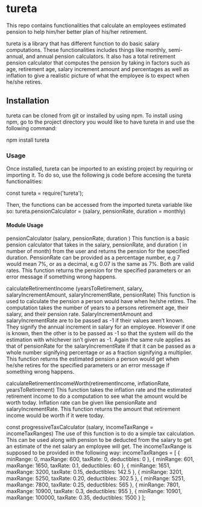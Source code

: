 # tureta
This repo contains functionalities that calculate an employees estimated pension to help him/her better plan of his/her retirement.

tureta is a library that has different function to do basic salary computations. These functionalities includes things like monthly, semi-annual, and annual pension calculators. It also has a total retirement pension calculator that computes the pension by taking in factors such as age, retirement age, salary increment amount and percentages as well as inflation to give a realistic picture of what the employee is to expect when he/she retires.

## Installation

tureta can be cloned from git or installed by using npm. To install using npm, go to the project directory you would like to have tureta in and use the following command:

npm install tureta

### Usage

Once installed, tureta can be imported to an existing project by requiring or importing it. To do so, use the following js code before accesing the tureta functionalities:

const tureta = require('tureta');

Then, the functions can be accessed from the imported tureta variable like so:
tureta.pensionCalculator = (salary, pensionRate, duration = monthly)

#### Module Usage

pensionCalculator (salary, pensionRate, duration )
This function is a basic pension calculator that takes in the salary, pensionRate, and duration ( in number of month) from the user and returns the pension for the specified duration. PensionRate can be provided as a percentage number, e.g 7 would mean 7%, or as a decimal, e.g 0.07 is the same as 7%. Both are valid rates. This function returns the pension for the specified parameters or an error message if something wrong happens.

calculateRetirementIncome (yearsToRetirement, salary, salaryIncrementAmount, salaryIncrementRate, pensionRate) 
This function is used to calculate the pension a person would have when he/she retires. The computation takes the number of years to a persons retirement age, their salary, and their pension rate. SalaryIncrementAmount and salaryIncrementRate are to be passed as -1 if their values aren’t known. They signify the annual increment in salary for an employee. However if one is known, then the other is to be passed as -1 so that the system will do the estimation with whichever isn’t given as -1. Again the same rule applies as that of pensionRate for the salaryIncrementRate if that it can be passed as a whole number signifying percentage or as a fraction signifying a multiplier. This function returns the estimated pension a person would get when he/she retires for the specified parameters or an error message if something wrong happens.

calculateRetirementIncomeWorth(retirementIncome, inflationRate, yearsToRetirement)
This function takes the inflation rate and the estimated retirement income to do a computation to see what the amount would be worth today. Inflation rate can be given like pensionRate and salaryIncrementRate. This function returns the amount that retirement income would be worth if it were today.

const progressiveTaxCalculator (salary, incomeTaxRange = incomeTaxRanges)
The use of this function is to do a simple tax calculation. This can be used along with pension to be deducted from the salary to get an estimate of the net salary an employee will get. The incomeTaxRange is supposed to be provided in the following way:
incomeTaxRanges = [
    {
        minRange: 0,
        maxRange: 600,
        taxRate: 0,
        deductibles: 0
    },
    {
        minRange: 601,
        maxRange: 1650,
        taxRate: 0.1,
        deductibles: 60
    },
    {
        minRange: 1651,
        maxRange: 3200,
        taxRate: 0.15,
        deductibles: 142.5
    },
    {
        minRange: 3201,
        maxRange: 5250,
        taxRate: 0.20,
        deductibles: 302.5
    },
    {
        minRange: 5251,
        maxRange: 7800,
        taxRate: 0.25,
        deductibles: 565
    },
    {
        minRange: 7801,
        maxRange: 10900,
        taxRate: 0.3,
        deductibles: 955
    },
    {
        minRange: 10901,
        maxRange: 100000,
        taxRate: 0.35,
        deductibles: 1500
    }
];
